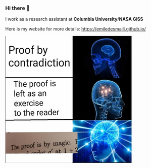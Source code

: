 ### Hi there 👋

<!--
**emileDesmaili/emileDesmaili** is a ✨ _special_ ✨ repository because its `README.md` (this file) appears on your GitHub profile.

Here are some ideas to get you started:

- 🔭 I’m currently working on ...
- 🌱 I’m currently learning ...
- 👯 I’m looking to collaborate on ...
- 🤔 I’m looking for help with ...
- 💬 Ask me about ...
- 📫 How to reach me: ...
- 😄 Pronouns: ...
- ⚡ Fun fact: ...
-->

I work as a research assistant at **Columbia University**/**NASA GISS**


Here is my website for more details: https://emiledesmaili.github.io/

<img src="proofmeme.jpg" width="400" height="400"/>






